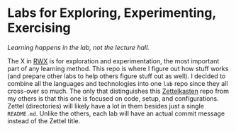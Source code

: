 # Labs for Exploring, Experimenting, Exercising

*Learning happens in the lab, not the lecture hall.*

The X in [RWX] is for exploration and experimentation, the most important
part of any learning method.
This repo is where I figure out how stuff works (and prepare other labs
to help others figure stuff out as well). I decided to combine all the
languages and technologies into one `lab` repo since they all cross-over
so much. The only that distinguishes this [Zettelkasten] repo from my
others is that this one is focused on code, setup, and configurations.
Zettel (directories) will likely have a lot in them besides just a
single `README.md`. Unlike the others, each lab will have an actual
commit message instead of the Zettel title.

[Zettelkasten]: <https://github.com/rwxrob/zet/20210502004642>
[RWX]: <https://github.com/rwxrob/zet/search?q=RWX Method>

